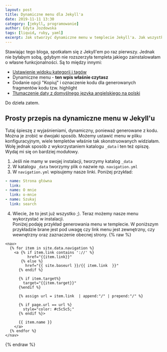 ```yaml
---
layout: post
title: Dynamiczne menu dla Jekyll'a
date: 2019-11-11 13:30
category: [jekyll, programowanie]
author: Edyta Jozdowska
tags: [liquid, ruby, yaml]
excerpt: Jak stworzyć dynamiczne menu w templecie Jekyll'a. Jak wszystko w tym generatorze jest proste i przyjemne. Tym razem wykorzystamy Yaml.
---
```


Stawiając tego bloga, spotkałam się z Jekyll'em po raz pierwszy. Jednak nie byłabym sobą, gdybym nie rozszerzyła templeta jakiego zainstalowałam o własne funkcjonalności. Są to między innymi:
* [Ustawienie widoku kategorii i tagów](../kategorie-i-tagi-w-jekyll/)
* Dynamiczne menu - **ten wpis właśnie czytasz**
* Dodanie opcji "Kopiuj" i oznaczenie kodu dla generowanych fragmentów kodu tzw. highlight
* [Tłumaczenie daty z domyślnego języka angielskiego na polski](../i18ln-w-Jekyll-dla-daty) 

Do dzieła zatem.
## Prosty przepis na dynamiczne menu w Jekyll'u
Tutaj śpieszę z wyjaśnieniami, dynamiczny, ponieważ generowane z kodu. Można je zrobić w dwojaki sposób. Możemy ustawić menu w pliku konfiguracyjnym, wiele templetów właśnie tak skonstruowanych widziałam. Wolę jednak sposób z wykorzystaniem katalogu ```_data``` i ten też opiszę. Wydaj mi się on bardziej modułowy.

1. Jeśli nie mamy w swojej instalacji, tworzymy katalog ```_data```
2. W katalogu ```_data``` tworzymy plik o nazwie np. ```navigation.yml```
3. W ```navigation.yml``` wpisujemy nasze linki. Poniżej przykład:
```yml
- name: Strona główna
  link:
- name: O mnie
  link: o-mnie
- name: Szukaj
  link: search
  ```
4. Wiecie, że to jest już wszystko ;). Teraz możemy nasze menu wykorzystać w instalacji.  
Poniżej podaję przykład generowania menu w templecie. W poniższym przykładzie brane jest pod uwagę czy link menu jest zewnętrzny, czy wewnętrzny oraz zaznaczenie obecnej strony.
{% raw %}
``` liquid
<nav>
  {% for item in site.data.navigation %}
    <a {% if item.link contains '://' %}
          href="{{item.link}}" 
       {% else %}
         href="{{ site.baseurl }}/{{ item.link  }}" 
      {% endif %} 
      
      {% if item.target%} 
        target="{{item.target}}"
      {%endif %} 

      {% assign url = item.link  | append:"/" | prepend:"/" %}      
      
      {% if page.url == url %} 
        style="color: #c5c5c5;" 
      {% endif %}>
      
      {{ item.name }}
    </a>
  {% endfor %}
</nav>
```
{% endraw %}
